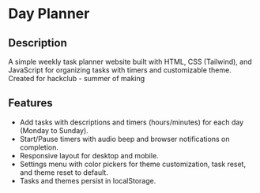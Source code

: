 # Day Planner

## Description
A simple weekly task planner website built with HTML, CSS (Tailwind), and JavaScript for organizing tasks with timers and customizable theme. Created for hackclub - summer of making

## Features
- Add tasks with descriptions and timers (hours/minutes) for each day (Monday to Sunday).
- Start/Pause timers with audio beep and browser notifications on completion.
- Responsive layout for desktop and mobile.
- Settings menu with color pickers for theme customization, task reset, and theme reset to default.
- Tasks and themes persist in localStorage.
